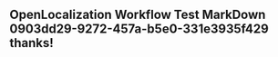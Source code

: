 <properties
ms.topic="hero-topic"
ms.test1="hero-topic"
ms.test2="test"/>

## OpenLocalization Workflow Test MarkDown 0903dd29-9272-457a-b5e0-331e3935f429 thanks!
